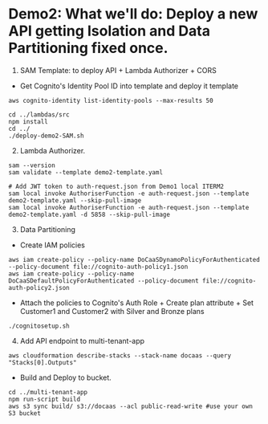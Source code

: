 # Demo2: What we'll do: Deploy a new API getting Isolation and Data Partitioning fixed once.

1. SAM Template: to deploy API + Lambda Authorizer + CORS
* Get Cognito's Identity Pool ID into template and deploy it template
```shell
aws cognito-identity list-identity-pools --max-results 50

cd ../lambdas/src
npm install
cd ../
./deploy-demo2-SAM.sh
```

2. Lambda Authorizer.
```shell
sam --version
sam validate --template demo2-template.yaml

# Add JWT token to auth-request.json from Demo1 local ITERM2
sam local invoke AuthoriserFunction -e auth-request.json --template demo2-template.yaml --skip-pull-image 
sam local invoke AuthoriserFunction -e auth-request.json --template demo2-template.yaml -d 5858 --skip-pull-image 
```

3. Data Partitioning
* Create IAM policies
```shell
aws iam create-policy --policy-name DoCaaSDynamoPolicyForAuthenticated --policy-document file://cognito-auth-policy1.json
aws iam create-policy --policy-name DoCaaSDefaultPolicyForAuthenticated --policy-document file://cognito-auth-policy2.json
```
* Attach the policies to Cognito's Auth Role + Create plan attribute + Set Customer1 and Customer2 with Silver and Bronze plans
```shell
./cognitosetup.sh
```

4. Add API endpoint to multi-tenant-app
```shell
aws cloudformation describe-stacks --stack-name docaas --query "Stacks[0].Outputs" 
```
* Build and Deploy to bucket.
```shell
cd ../multi-tenant-app
npm run-script build
aws s3 sync build/ s3://docaas --acl public-read-write #use your own S3 bucket
```
